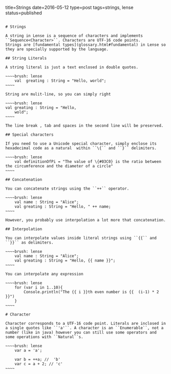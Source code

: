 title=Strings
date=2016-05-12
type=post
tags=strings, lense
status=published
~~~~~~

# Strings

A string in Lense is a sequence of characters and implements ``Sequence<Character>``. Characters are UTF-16 code points. 
Strings are [fundamental types](glossary.html#fundamental) in Lense so they are specially supported by the language.

## String Literals

A string literal is just a text enclosed in double quotes.

~~~~brush: lense
	val  greating : String = "Hello, world";
~~~~

String are mulit-line, so you can simply right

~~~~brush: lense
val greating : String = "Hello, 
	wold";
~~~~

The line break , tab and spaces in the second line will be preserved.

## Special characters

If you need to use a Unicode special character, simply enclose its hexadecimal code as a natural  within ``\{`` and ``}`` delimiters.

~~~~brush: lense
	val definitionOfPi = "The value of \{#03C0} is the ratio between the circumference and the diameter of a circle"
~~~~

## Concatenation

You can concatenate strings using the ``++`` operator.

~~~~brush: lense
	val name : String = "Alice";
	val greating : String = "Hello, " ++ name;
~~~~

However, you probably use interpolation a lot more that concatenation.

## Interpolation

You can interpolate values inside literal strings using ``{{`` and ``}}`` as delimiters.

~~~~brush: lense
	val name : String = "Alice";
	val greating : String = "Hello, {{ name }}";
~~~~

You can interpolate any expression

~~~~brush: lense
	for (var i in 1..10){
		Console.println("The {{ i }}th even number is {{  (i-1) * 2 }}")
	}
~~~~

# Character 

Character corresponds to a UTF-16 code point. Literals are inclosed in a single quotes like ``'a'``. A character is an ``Enumerable``, not a number (like in java) however you can still use some operators and some operations with ``Natural``s.

~~~~brush: lense
	var a = 'a';
	
	var b = ++a; //  'b' 
	var c = a + 2; // 'c'
~~~~
